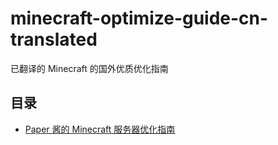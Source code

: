 # minecraft-optimize-guide-cn-translated
已翻译的 Minecraft 的国外优质优化指南

## 目录
* [Paper 酱的 Minecraft 服务器优化指南](https://github.com/SleepyAsh0191/minecraft-optimize-guide-cn-translated/blob/main/paper-optimization.md)